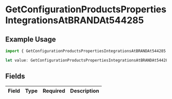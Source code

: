 # GetConfigurationProductsPropertiesIntegrationsAtBRANDAt544285

## Example Usage

```typescript
import { GetConfigurationProductsPropertiesIntegrationsAtBRANDAt544285 } from "@vercel/sdk/models/getconfigurationproductsop.js";

let value: GetConfigurationProductsPropertiesIntegrationsAtBRANDAt544285 = {};
```

## Fields

| Field       | Type        | Required    | Description |
| ----------- | ----------- | ----------- | ----------- |